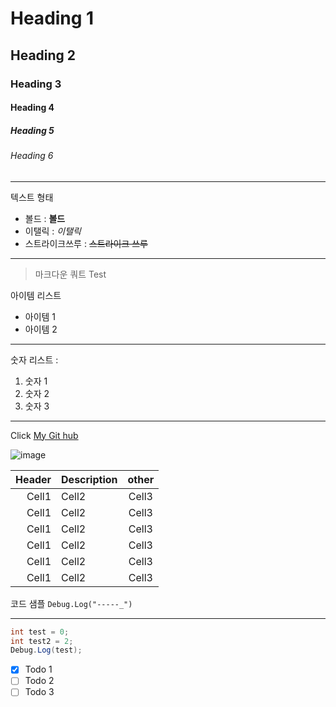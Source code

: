 <!-- Heading -->

# Heading 1
## Heading 2
### Heading 3
#### Heading 4
##### Heading 5
###### Heading 6

<!-- Line -->

---

<!-- Text attributes-->
텍스트 형태
+ 볼드 : **볼드**
+ 이탤릭 : *이탤릭*
+ 스트라이크쓰루 : ~~스트라이크 쓰루~~

<!-- Line -->

---

<!-- Quote -->
> 마크다운 쿼트 Test

<!-- Bullet list -->
아이템 리스트
* 아이템 1
* 아이템 2
---
<!-- Numbered List-->
숫자 리스트 :
1. 숫자 1
2. 숫자 2
3. 숫자 3
---

<!-- Link -->
Click [My Git hub](https://github.com/VRSeungBin)

<!-- Image -->
![image]()

<!-- Table -->

|Header|Description|other|
|--:|:--|:--:|
|Cell1|Cell2|Cell3|
|Cell1|Cell2|Cell3|
|Cell1|Cell2|Cell3|
|Cell1|Cell2|Cell3|
|Cell1|Cell2|Cell3|
|Cell1|Cell2|Cell3|

<!-- Code -->

코드 샘플 `Debug.Log("-----_")`

---

```C#
int test = 0;
int test2 = 2;
Debug.Log(test);
```

<!-- TodoList -->

- [x] Todo 1
- [ ] Todo 2
- [ ] Todo 3